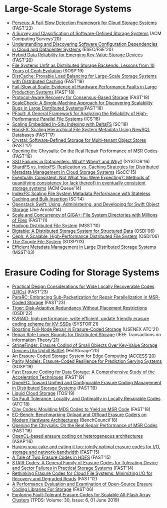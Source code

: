 # Large-Scale Storage Systems
- [Perseus: A Fail-Slow Detection Framework for Cloud Storage Systems](https://www.usenix.org/conference/fast23/presentation/lu) (FAST'23)
- [A Survey and Classification of Software-Defined Storage Systems](http://www.di.fc.ul.pt/~bessani/publications/acmcsur20-sds-survey.pdf) (ACM Computing Surveys'20)
- [Understanding and Discovering Software Configuration Dependencies in Cloud and Datacenter Systems](https://www.cs.cornell.edu/~legunsen/pubs/ChenETAL20CDep.pdf) (ESEC/FSE'20)
- [Hybrid Data Reliability for Emerging Key-Value Storage Devices](https://dl.acm.org/doi/10.5555/3386691.3386721) (FAST'20)
- [File Systems Unfit as Distributed Storage Backends: Lessons from 10 Years of Ceph Evolution](https://dl.acm.org/doi/pdf/10.1145/3341301.3359656) (SOSP'19)
- [DistCache: Provable Load Balancing for Large-Scale Storage Systems with Distributed Caching](https://www.usenix.org/system/files/fast19-liu.pdf) (FAST'19)
- [Fail-Slow at Scale: Evidence of Hardware Performance Faults in Large Production Systems](https://www.usenix.org/system/files/conference/fast18/fast18-gunawi.pdf) (FAST'18)
- [Protocol-Aware Recovery for Consensus-Based Storage](https://www.usenix.org/system/files/conference/fast18/fast18-alagappan.pdf) (FAST'18)
- [ScaleCheck: A Single-Machine Approach for Discovering Scalability Bugs in Large Distributed Systems](https://www.usenix.org/system/files/fast19-stuardo.pdf)(FAST'18)
- [PFault: A General Framework for Analyzing the Reliability of High-Performance Parallel File Systems](https://www.ece.iastate.edu/~mai/docs/papers/2018_ICS_PFault.pdf) (ICS'18)
- [Scaling Embedded In-Situ Indexing with DeltaFS](https://www.pdl.cmu.edu/PDL-FTP/CloudComputing/deltafs_sc18.pdf) (SC'18)
- [HopsFS: Scaling Hierarchical File System Metadata Using NewSQL Databases](https://www.usenix.org/system/files/conference/fast17/fast17-niazi.pdf) (FAST'17)
- [Crystal: Software-Defined Storage for Multi-tenant Object Stores](https://www.usenix.org/system/files/conference/fast17/fast17-gracia-tinedo.pdf) (FAST'17)
- [Opening the Chrysalis: On the Real Repair Performance of MSR Codes](https://dl.acm.org/doi/10.5555/2930583.2930590) (FAST'16)
- [SSD Failures in Datacenters: What? When? and Why?](https://dl.acm.org/doi/10.1145/2928275.2928278) (SYSTOR'16)
- [ShardFS vs. IndexFS: Replication vs. Caching Strategies for Distributed Metadata Management in Cloud Storage Systems](http://www.cs.cmu.edu/~qingzhen/files/shardfs_socc15.pdf) (SoCC'15)
- [Eventually Consistent: Not What You Were Expecting?: Methods of quantifying consistency (or lack thereof) in eventually consistent storage systems](https://dl.acm.org/doi/pdf/10.1145/2576966.2582994) (ACM Queue'14)
- [IndexFS: Scaling File System Metadata Performance with Stateless Caching and Bulk Insertion](https://www.pdl.cmu.edu/PDL-FTP/FS/IndexFS-SC14.pdf) (SC'14)
- [Openstack Swift: Using, Administering, and Developing for Swift Object Storage](https://oiipdf.com/openstack-swift) (Joe Arnold'14)
- [Scale and Concurrency of GIGA+: File System Directories with Millions of Files](https://www.usenix.org/legacy/event/fast11/tech/full_papers/PatilNew.pdf) (FAST'11)
- [Hadoop Distributed File System](http://citeseerx.ist.psu.edu/viewdoc/download?doi=10.1.1.178.989&rep=rep1&type=pdf) (MSST'10)
- [Bigtable: A Distributed Storage System for Structured Data](https://static.googleusercontent.com/media/research.google.com/en//archive/bigtable-osdi06.pdf) (OSDI'06)
- [Ceph: A Scalable, High-Performance Distributed File System](https://www.crss.ucsc.edu/media/pubs/6ebbf2736ae06c66f1293b5e431082410f41f83f.pdf) (OSDI'06)
- [The Google File System](https://static.googleusercontent.com/media/research.google.com/en//archive/gfs-sosp2003.pdf) (SOSP'03)
- [Efficient Metadata Management in Large Distributed Storage Systems](http://citeseerx.ist.psu.edu/viewdoc/download?doi=10.1.1.13.2537&rep=rep1&type=pdf) (MSST'03)

# Erasure Coding for Storage Systems
- [Practical Design Considerations for Wide Locally Recoverable Codes (LRCs)](https://www.usenix.org/conference/fast23/presentation/kadekodi) (FAST'23)
- [ParaRC: Embracing Sub-Packetization for Repair Parallelization in MSR-Coded Storage](https://www.usenix.org/conference/fast23/presentation/li-xiaolu) (FAST'23)
- [Tiger: Disk-Adaptive Redundancy Without Placement Restrictions](https://www.usenix.org/conference/osdi22/presentation/kadekodi) (OSDI'22)
- [KVRAID: high performance, write efficient, update friendly erasure coding scheme for KV-SSDs](https://dl.acm.org/doi/pdf/10.1145/3456727.3463781?casa_token=VdzLOeNageMAAAAA:mbwg25uWdNJJX9MXZ50m7oInH7SukC6Lj32StY888RnAD8g7IPuJPB-Pzl9U0a9Ni1yQlL6ZXO0d) (SYSTOR'21)
- [Boosting Full-Node Repair in Erasure-Coded Storage](https://www.usenix.org/system/files/atc21-lin.pdf#:~:text=Therefore%2C%20how%20to%20seamlessly%20deploy%20existing%20repair%20approaches,repair%20algorithms%20to%20speed%20up%20a%20full-node%20repair.) (USENEX ATC'21)
- [Repair Rate Lower Bounds for Distributed Storage](https://ieeexplore.ieee.org/document/9333674) (IEEE Transactions on Information Theory'21)
- [StripeFinder: Erasure Coding of Small Objects Over Key-Value Storage Devices (An Uphill Battle)](https://www.usenix.org/conference/hotstorage20/presentation/maheshwari) (HotStorage'20)
- [An Erasure-Coded Storage System for Edge Computing](https://ieeexplore.ieee.org/document/9097196) (ACCESS'20)
- [Parity Models: Erasure-Coded Resilience for Prediction Serving Systems](https://dl.acm.org/doi/10.1145/3341301.3359654) (SOSP'19)
- [Fast Erasure Coding for Data Storage: A Comprehensive Study of the Acceleration Techniques](https://dl.acm.org/doi/10.1145/3375554) (FAST'19)
- [OpenEC: Toward Unified and Configurable Erasure Coding Management in Distributed Storage Systems](https://www.usenix.org/conference/fast19/presentation/li) (FAST'19)
- [Liquid Cloud Storage](https://dl.acm.org/doi/abs/10.1145/3281276) (TOS'19)
- [On Fault Tolerance, Locality, and Optimality in Locally Repairable Codes](https://www.usenix.org/system/files/conference/atc18/atc18-kolosov.pdf) (ATC'18)
- [Clay Codes: Moulding MDS Codes to Yield an MSR Code](https://www.usenix.org/conference/fast18/presentation/vajha) (FAST'18)
- [EC-Bench: Benchmarking Onload and Offload Erasure Coders on Modern Hardware Architectures](https://dl.acm.org/doi/abs/10.1007/978-3-030-32813-9_18) (BenchCouncil'18)
- [Opening the Chrysalis: On the Real Repair Performance of MSR Codes](https://www.usenix.org/conference/fast16/technical-sessions/presentation/pamies-juarez) (FAST'16)
- [OpenCL-based erasure coding on heterogeneous architectures](https://ieeexplore.ieee.org/document/7760770) (ASAP'16)
- [Having your cake and eating it too: jointly optimal erasure codes for I/O, storage and network-bandwidth](https://dl.acm.org/doi/10.5555/2750482.2750489) (FAST'15)
- [A Tale of Two Erasure Codes in HDFS](https://dl.acm.org/doi/10.5555/2750482.2750499) (FAST'15)
- [STAIR Codes: A General Family of Erasure Codes for Tolerating Device and Sector Failures in Practical Storage Systems](https://dl.acm.org/action/doSearch?AllField=STAIR+Codes%3A+A+General+Family+of+Erasure+Codes+for+Tolerating+Device+and+Sector+Failures+in+Practical+Storage+Systems) (FAST'14)
- [Rethinking Erasure Codes for Cloud File Systems: Minimizing I/O for Recovery and Degraded Reads](https://dl.acm.org/doi/10.5555/2208461.2208481) (FAST'12)
- [A Performance Evaluation and Examination of Open-Source Erasure Coding Libraries For Storage](https://www.usenix.org/conference/fast-09/performance-evaluation-and-examination-open-source-erasure-coding-libraries) (FAST'06)
- [Exploring Fault-Tolerant Erasure Codes for Scalable All-Flash Array Clusters](https://arxiv.org/pdf/1906.08602) (TPDS: Volume: 30, Issue: 6, 01 June 2019)
